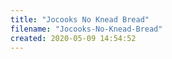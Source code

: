 ```yaml
---
title: "Jocooks No Knead Bread"
filename: "Jocooks-No-Knead-Bread"
created: 2020-05-09 14:54:52
---
```

